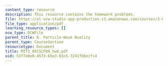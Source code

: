 ```yaml
---
content_type: resource
description: This resource contains the homework problems.
file: https://ol-ocw-studio-app-production.s3.amazonaws.com/courses/3-091sc-introduction-to-solid-state-chemistry-fall-2010/53f7e0e0457365e383c57241fb6ecfc4_MIT3_091SCF09_hw6.pdf
file_type: application/pdf
learning_resource_types: []
ocw_type: OCWFile
parent_title: 6. Particle-Wave Duality
parent_type: CourseSection
resourcetype: Document
title: MIT3_091SCF09_hw6.pdf
uid: 53f7e0e0-4573-65e3-83c5-7241fb6ecfc4
---
```

